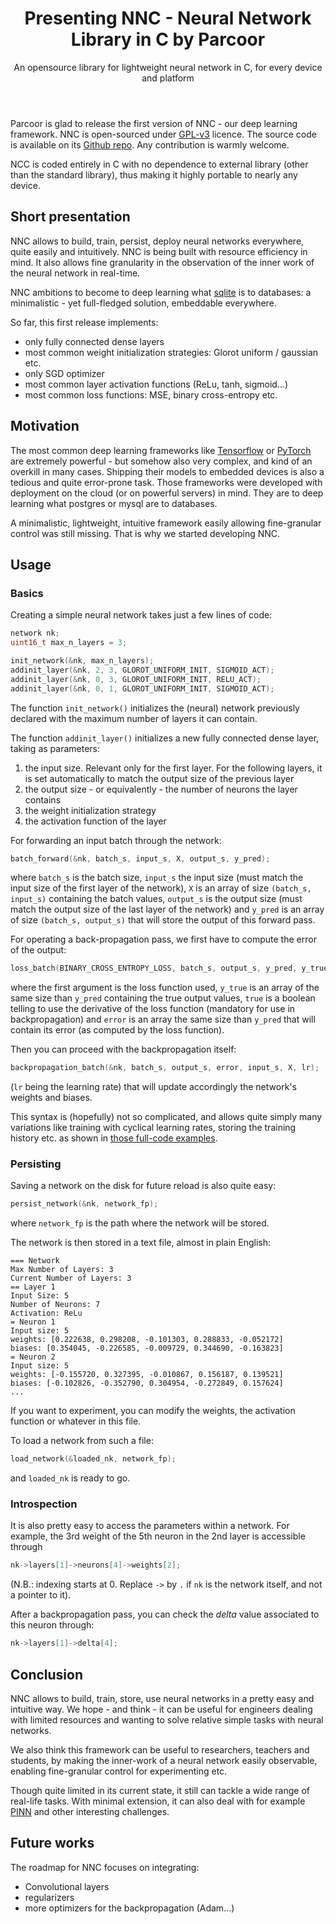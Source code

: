﻿---
layout: post
title: Presenting NNC - Neural Network Library in C by Parcoor 
subtitle: An opensource library for lightweight neural network in C, for every device and platform
tags: [opensource, deep-learning, ai]
---

Parcoor is glad to release the first version of NNC - our deep learning
framework. NNC is open-sourced under
[GPL-v3](https://www.gnu.org/licenses/gpl-3.0.en.html) licence. The source code 
is available on its [Github repo](https://github.com/parcoor/nnc/). 
Any contribution is warmly welcome. 

NCC is coded entirely in C with no dependence to external library (other than
the standard library), thus making it highly portable to nearly any device.

## Short presentation
NNC allows to build, train, persist, deploy
neural networks everywhere, quite easily and intuitively. NNC is being built 
with resource efficiency in mind. It also allows fine granularity in the 
observation of the inner work of the neural network in real-time.

NNC ambitions to become to deep learning what
[sqlite](https://www.sqlite.org/index.html) is to databases: a minimalistic -
yet full-fledged solution, embeddable everywhere.

So far, this first release implements:
- only fully connected dense layers
- most common weight initialization strategies: Glorot uniform / gaussian etc.
- only SGD optimizer
- most common layer activation functions (ReLu, tanh, sigmoid...)
- most common loss functions: MSE, binary cross-entropy etc.

## Motivation
The most common deep learning frameworks like
[Tensorflow](https://www.tensorflow.org/) or [PyTorch](https://pytorch.org/)
are extremely powerful - but somehow also very complex, and kind of an overkill
in many cases. Shipping their models to embedded devices is also a tedious and
quite error-prone task. Those frameworks were developed with deployment on the
cloud (or on powerful servers) in mind. They are to deep learning what postgres or
mysql are to databases. 

A minimalistic, lightweight, intuitive framework easily
allowing fine-granular control was still missing. 
That is why we started developing NNC.

## Usage
### Basics
Creating a simple neural network takes just a few lines of code:

```c
network nk;
uint16_t max_n_layers = 3;

init_network(&nk, max_n_layers);
addinit_layer(&nk, 2, 3, GLOROT_UNIFORM_INIT, SIGMOID_ACT);
addinit_layer(&nk, 0, 3, GLOROT_UNIFORM_INIT, RELU_ACT);
addinit_layer(&nk, 0, 1, GLOROT_UNIFORM_INIT, SIGMOID_ACT);
```
The function `init_network()` initializes the (neural) network previously
declared with the maximum number of layers it can contain. 

The function `addinit_layer()` initializes a new fully connected dense layer,
taking as parameters:
1. the input size. Relevant only for the first layer. For the following
   layers, it is set automatically to match the output size of the previous
   layer
2. the output size - or equivalently - the number of neurons the layer contains
3. the weight initialization strategy
4. the activation function of the layer

For forwarding an input batch through the network:
```c
batch_forward(&nk, batch_s, input_s, X, output_s, y_pred);
```
where `batch_s` is the batch size, `input_s` the input size (must match the
input size of the first layer of the network), `X` is an array of size
`(batch_s, input_s)` containing the batch values, `output_s` is the output size
(must match the output size of the last layer of the network) and `y_pred` is an
array of size `(batch_s, output_s)` that will store the output of this forward
pass.

For operating a back-propagation pass, we first have to compute the error of
the output:
```c
loss_batch(BINARY_CROSS_ENTROPY_LOSS, batch_s, output_s, y_pred, y_true, true, error);
```
where the first argument is the loss function used, `y_true` is an array of the
same size than `y_pred` containing the true output values, `true` is a boolean
telling to use the derivative of the loss function (mandatory for use in
backpropagation) and `error` is an array the same size than `y_pred` that will contain
its error (as computed by the loss function).

Then you can proceed with the backpropagation itself:
```c
backpropagation_batch(&nk, batch_s, output_s, error, input_s, X, lr);
```
(`lr` being the learning rate) that will update accordingly the network's
weights and biases.

This syntax is (hopefully) not so complicated, and allows quite simply many
variations like training with cyclical learning rates, storing the training
history etc. as shown in [those full-code
examples](https://github.com/parcoor/nnc/tree/main/examples).

### Persisting
Saving a network on the disk for future reload is also quite easy:
```c
persist_network(&nk, network_fp);
```
where `network_fp` is the path where the network will be stored.

The network is then stored in a text file, almost in plain English:
```
=== Network
Max Number of Layers: 3
Current Number of Layers: 3
== Layer 1
Input Size: 5
Number of Neurons: 7
Activation: ReLu
= Neuron 1
Input size: 5
weights: [0.222638, 0.298208, -0.101303, 0.288833, -0.052172]
biases: [0.354045, -0.226585, -0.009729, 0.344690, -0.163823]
= Neuron 2
Input size: 5
weights: [-0.155720, 0.327395, -0.010867, 0.156187, 0.139521]
biases: [-0.102826, -0.352790, 0.304954, -0.272849, 0.157624]
...
```

If you want to experiment, you can modify the weights, the activation function
or whatever in this file.

To load a network from such a file:
```c
load_network(&loaded_nk, network_fp);
```
and `loaded_nk` is ready to go.


### Introspection
It is also pretty easy to access the parameters within a network. For example,
the 3rd weight of the 5th neuron in the 2nd layer is accessible through
```c
nk->layers[1]->neurons[4]->weights[2];
```
(N.B.: indexing starts at 0. Replace `->` by `.` if `nk` is the network itself,
and not a pointer to it).

After a backpropagation pass, you can check the *delta* value associated to
this neuron through:
```c
nk->layers[1]->delta[4];
```

## Conclusion
NNC allows to build, train, store, use neural networks in a pretty easy and
intuitive way. We hope - and think - it can be useful for engineers dealing
with limited resources and wanting to solve relative simple tasks with neural
networks. 

We also think this framework can be useful to researchers, teachers and students, by making
the inner-work of a neural network easily observable, enabling fine-granular
control for experimenting etc.

Though quite limited in its current state, it still can tackle a wide range of
real-life tasks. With minimal extension, it can also deal with for example
[PINN](https://en.wikipedia.org/wiki/Physics-informed_neural_networks) and
other interesting challenges.

## Future works
The roadmap for NNC focuses on integrating:
- Convolutional layers
- regularizers
- more optimizers for the backpropagation (Adam...)

